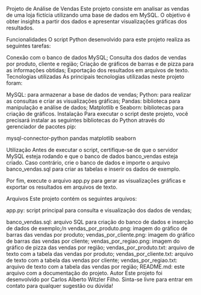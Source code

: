 Projeto de Análise de Vendas
Este projeto consiste em analisar as vendas de uma loja fictícia utilizando uma base de dados em MySQL. O objetivo é obter insights a partir dos dados e apresentar visualizações gráficas dos resultados.

Funcionalidades
O script Python desenvolvido para este projeto realiza as seguintes tarefas:

Conexão com o banco de dados MySQL;
Consulta dos dados de vendas por produto, cliente e região;
Criação de gráficos de barras e de pizza para as informações obtidas;
Exportação dos resultados em arquivos de texto.
Tecnologias utilizadas
As principais tecnologias utilizadas neste projeto foram:

MySQL: para armazenar a base de dados de vendas;
Python: para realizar as consultas e criar as visualizações gráficas;
Pandas: biblioteca para manipulação e análise de dados;
Matplotlib e Seaborn: bibliotecas para criação de gráficos.
Instalação
Para executar o script deste projeto, você precisará instalar as seguintes bibliotecas do Python através do gerenciador de pacotes pip:

mysql-connector-python
pandas
matplotlib
seaborn

Utilização
Antes de executar o script, certifique-se de que o servidor MySQL esteja rodando e que o banco de dados banco_vendas esteja criado. Caso contrário, crie o banco de dados e importe o arquivo banco_vendas.sql para criar as tabelas e inserir os dados de exemplo.


Por fim, execute o arquivo app.py para gerar as visualizações gráficas e exportar os resultados em arquivos de texto.

Arquivos
Este projeto contém os seguintes arquivos:

app.py: script principal para consulta e visualização dos dados de vendas;

banco_vendas.sql: arquivo SQL para criação do banco de dados e inserção de dados de exemplo;/n
vendas_por_produto.png: imagem do gráfico de barras das vendas por produto;
vendas_por_cliente.png: imagem do gráfico de barras das vendas por cliente;
vendas_por_regiao.png: imagem do gráfico de pizza das vendas por região;
vendas_por_produto.txt: arquivo de texto com a tabela das vendas por produto;
vendas_por_cliente.txt: arquivo de texto com a tabela das vendas por cliente;
vendas_por_regiao.txt: arquivo de texto com a tabela das vendas por região;
README.md: este arquivo com a documentação do projeto.
Autor
Este projeto foi desenvolvido por Carlos Alberto Witzler Filho. Sinta-se livre para entrar em contato para qualquer sugestão ou dúvida!
